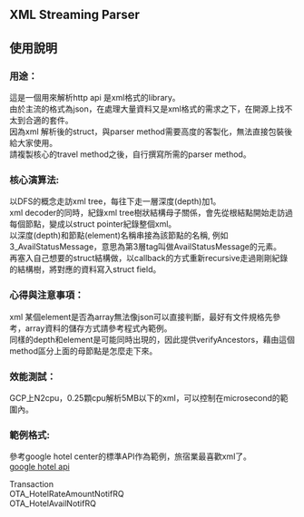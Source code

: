 
XML Streaming Parser
---

## 使用說明
### 用途：
這是一個用來解析http api 是xml格式的library。  
由於主流的格式為json，在處理大量資料又是xml格式的需求之下，在開源上找不太到合適的套件。  
因為xml 解析後的struct，與parser method需要高度的客製化，無法直接包裝後給大家使用。  
請複製核心的travel method之後，自行撰寫所需的parser method。
### 核心演算法:
以DFS的概念走訪xml tree，每往下走一層深度(depth)加1。  
xml decoder的同時，紀錄xml tree樹狀結構母子關係，會先從根結點開始走訪過每個節點，變成以struct pointer紀錄整個xml。  
以深度(depth)和節點(element)名稱串接為該節點的名稱, 例如3_AvailStatusMessage，意思為第3層tag叫做AvailStatusMessage的元素。  
再塞入自己想要的struct結構做，以callback的方式重新recursive走過剛剛紀錄的結構樹，將對應的資料寫入struct field。  
### 心得與注意事項：
xml 某個element是否為array無法像json可以直接判斷，最好有文件規格先參考，array資料的儲存方式請參考程式內範例。  
同樣的depth和element是可能同時出現的，因此提供verifyAncestors，藉由這個method區分上面的母節點是怎麼走下來。
### 效能測試：
GCP上N2cpu，0.25顆cpu解析5MB以下的xml，可以控制在microsecond的範圍內。


### 範例格式:
參考google hotel center的標準API作為範例，旅宿業最喜歡xml了。  
[google hotel api](https://developers.google.com/hotels/hotel-prices/xml-reference/ari-property)  

Transaction  
OTA_HotelRateAmountNotifRQ  
OTA_HotelAvailNotifRQ  